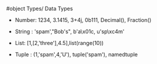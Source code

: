 #object Types/ Data Types

- Number: 1234, 3.1415, 3+4j, 0b111, Decimal(), Fraction()

- String : 'spam',"Bob's", b'a\x01c, u'sp\xc4m'

- List: [1,[2,'three'],4.5],list(range(10))

- Tuple : (1,'spam',4,'U'), tuple('spam'), namedtuple
